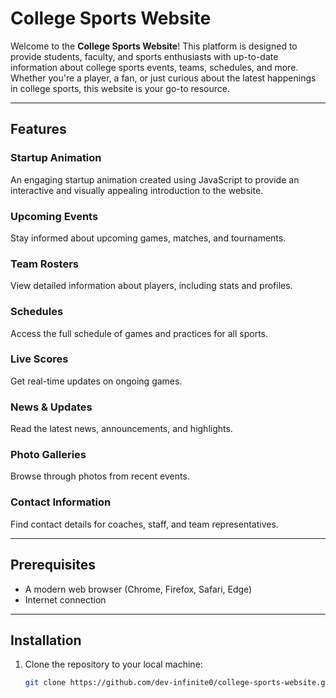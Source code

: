 # College Sports Website

Welcome to the **College Sports Website**! This platform is designed to provide students, faculty, and sports enthusiasts with up-to-date information about college sports events, teams, schedules, and more. Whether you're a player, a fan, or just curious about the latest happenings in college sports, this website is your go-to resource.

---

## Features

### Startup Animation
An engaging startup animation created using JavaScript to provide an interactive and visually appealing introduction to the website.

### Upcoming Events
Stay informed about upcoming games, matches, and tournaments.

### Team Rosters
View detailed information about players, including stats and profiles.

### Schedules
Access the full schedule of games and practices for all sports.

### Live Scores
Get real-time updates on ongoing games.

### News & Updates
Read the latest news, announcements, and highlights.

### Photo Galleries
Browse through photos from recent events.

### Contact Information
Find contact details for coaches, staff, and team representatives.

---

## Prerequisites

- A modern web browser (Chrome, Firefox, Safari, Edge)
- Internet connection

---

## Installation

1. Clone the repository to your local machine:
   ```bash
   git clone https://github.com/dev-infinite0/college-sports-website.git
